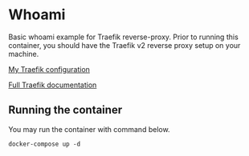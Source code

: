 # Whoami
Basic whoami example for Traefik reverse-proxy. Prior to running this container, you should have the Traefik v2 reverse proxy setup on your machine.

[My Traefik configuration](https://github.com/VakeDomen/traefik_config)

[Full Traefik documentation](https://docs.traefik.io/v2.0/)
## Running the container
You may run the container with command below.
```
docker-compose up -d
```
